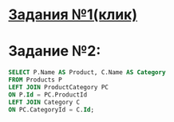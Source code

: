 # [Задания №1(клик)](https://github.com/OptisMike/MB/blob/master/Shape/Square.cs)

# Задание №2:

```sql
SELECT P.Name AS Product, C.Name AS Category
FROM Products P
LEFT JOIN ProductСategory PC
ON P.Id = PC.ProductId
LEFT JOIN Сategory C
ON PC.CategoryId = C.Id;
```
